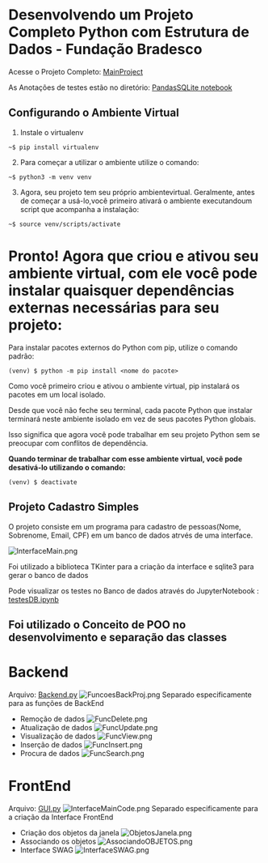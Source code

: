 # Desenvolvendo um Projeto Completo Python com Estrutura de Dados - Fundação Bradesco

Acesse o Projeto Completo: [MainProject](MainProject)

As Anotações de testes estão no diretório: [PandasSQLite notebook](PandasSQLite%20notebook)

## Configurando o Ambiente Virtual

1. Instale o virtualenv

``~$ pip install virtualenv``

2. Para começar a utilizar o ambiente utilize o comando:

``~$ python3 -m venv venv``

3. Agora, seu projeto tem seu próprio ambientevirtual. Geralmente, antes de começar a usá-lo,você primeiro ativará o ambiente executandoum script que acompanha a instalação:

``~$ source venv/scripts/activate`` 

# Pronto! Agora que criou e ativou seu ambiente virtual, com ele você pode instalar quaisquer dependências externas necessárias para seu projeto:

Para instalar pacotes externos do Python com pip, utilize o comando padrão:

``(venv) $ python -m pip install <nome do pacote>``

Como você primeiro criou e ativou o ambiente virtual, pip instalará os pacotes em um local isolado.

Desde que você não feche seu terminal, cada pacote Python que instalar terminará neste ambiente isolado em vez de seus pacotes Python globais.

Isso significa que agora você pode trabalhar em seu projeto Python sem se preocupar com conflitos de dependência.

**Quando terminar de trabalhar com esse ambiente virtual, você pode desativá-lo utilizando o comando:**

``(venv) $ deactivate``

## Projeto Cadastro Simples

O projeto consiste em um programa para cadastro de pessoas(Nome, Sobrenome, Email, CPF) em um banco de dados
atrvés de uma interface.

![InterfaceMain.png](..%2Fimgs%2FCurso02%2FInterfaceMain.png)


Foi utilizado a biblioteca TKinter para a criação da interface e sqlite3 para gerar o banco de dados

Pode visualizar os testes no Banco de dados através do JupyterNotebook :
[testesDB.ipynb](MainProject%2FtestesDB.ipynb)

## Foi utilizado o Conceito de POO no desenvolvimento e separação das classes

# Backend
Arquivo:
[Backend.py](MainProject%2FBackend.py)
![FuncoesBackProj.png](..%2Fimgs%2FCurso02%2FFuncoesBackProj.png)
Separado especificamente para as funções de BackEnd
* Remoção de dados
![FuncDelete.png](..%2Fimgs%2FCurso02%2FFuncDelete.png)
* Atualização de dados
![FuncUpdate.png](..%2Fimgs%2FCurso02%2FFuncUpdate.png)
* Visualização de dados
![FuncView.png](..%2Fimgs%2FCurso02%2FFuncView.png)
* Inserção de dados
![FuncInsert.png](..%2Fimgs%2FCurso02%2FFuncInsert.png)
* Procura de dados
![FuncSearch.png](..%2Fimgs%2FCurso02%2FFuncSearch.png)


# FrontEnd
Arquivo: [GUI.py](MainProject%2FGUI.py)
![InterfaceMainCode.png](..%2Fimgs%2FCurso02%2FInterfaceMainCode.png)
Separado especificamente para a criação da Interface FrontEnd
* Criação dos objetos da janela
 ![ObjetosJanela.png](..%2Fimgs%2FCurso02%2FObjetosJanela.png)
* Associando os objetos
![AssociandoOBJETOS.png](..%2Fimgs%2FCurso02%2FAssociandoOBJETOS.png)
* Interface SWAG
![InterfaceSWAG.png](..%2Fimgs%2FCurso02%2FInterfaceSWAG.png)
